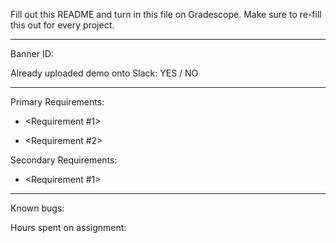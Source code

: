 Fill out this README and turn in this file on Gradescope. 
Make sure to re-fill this out for every project.

--------------------------------------------------------------

Banner ID:

Already uploaded demo onto Slack: YES / NO

--------------------------------------------------------------

Primary Requirements:
- <Requirement #1>
  <How to verify>

- <Requirement #2>
  <How to verify>

Secondary Requirements:
- <Requirement #1>
  <How to verify> 

--------------------------------------------------------------

Known bugs:

Hours spent on assignment:
